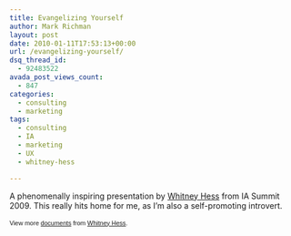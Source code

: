 ```yaml
---
title: Evangelizing Yourself
author: Mark Richman
layout: post
date: 2010-01-11T17:53:13+00:00
url: /evangelizing-yourself/
dsq_thread_id:
  - 92483522
avada_post_views_count:
  - 847
categories:
  - consulting
  - marketing
tags:
  - consulting
  - IA
  - marketing
  - UX
  - whitney-hess

---
```

A phenomenally inspiring presentation by <a title="Whitney Hess" href="http://whitneyhess.com/blog/" target="_blank">Whitney Hess</a> from IA Summit 2009. This really hits home for me, as I&#8217;m also a self-promoting introvert.

<div id="__ss_1184852" style="width: 425px; text-align: left;">
  </p> 
  
  <div style="font-size: 11px; font-family: tahoma,arial; height: 26px; padding-top: 2px;">
    View more <a style="text-decoration: underline;" href="http://www.slideshare.net/">documents</a> from <a style="text-decoration: underline;" href="http://www.slideshare.net/whitneyhess">Whitney Hess</a>.
  </div>
</div>